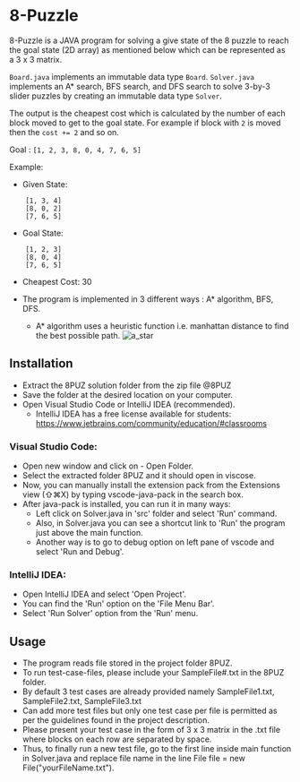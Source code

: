 # 8-Puzzle

8-Puzzle is a JAVA program for solving a give state of the 8 puzzle to reach the goal state (2D array) as mentioned below which can be represented as a 3 x 3 matrix. 

```Board.java```   implements an immutable data type ```Board```.
```Solver.java``` implements an A* search, BFS search, and DFS search to solve 3-by-3 slider puzzles by creating an immutable data type ```Solver```. 

The output is the cheapest cost which is calculated by the number of each block moved to get to the goal state. For example if block with ```2``` is moved then the ```cost += 2``` and so on.

Goal : ```[1, 2, 3, 8, 0, 4, 7, 6, 5]```

Example:
* Given State:  
``` 
    [1, 3, 4]
    [8, 0, 2]
    [7, 6, 5]
```
* Goal State: 
``` 
    [1, 2, 3]
    [8, 0, 4]
    [7, 6, 5]
```
* Cheapest Cost: 30

* The program is implemented in 3 different ways : A* algorithm, BFS, DFS.
    * A* algorithm uses a heuristic function i.e. manhattan distance to find the best possible path.
    ![a_star](https://www.cs.princeton.edu/courses/archive/fall16/cos226/assignments/8puzzle-game-tree.png)

## Installation

* Extract the 8PUZ solution folder from the zip file @8PUZ
* Save the folder at the desired location on your computer.
* Open Visual Studio Code or IntelliJ IDEA (recommended).
    * IntelliJ IDEA has a free license available for students: https://www.jetbrains.com/community/education/#classrooms

### Visual Studio Code:

* Open new window and click on - Open Folder.
* Select the extracted folder 8PUZ and it should open in viscose.
* Now, you can manually install the extension pack from the Extensions view (⇧⌘X) by typing vscode-java-pack in the search box.
* After java-pack is installed, you can run it in many ways:
    * Left click on Solver.java in 'src' folder and select 'Run' command.
    * Also, in Solver.java you can see a shortcut link to 'Run' the program just above the main function.
    * Another way is to go to debug option on left pane of vscode and select 'Run and Debug'.

### IntelliJ IDEA:

* Open IntelliJ IDEA and select 'Open Project'.
* You can find the 'Run' option on the 'File Menu Bar'.
* Select 'Run Solver' option from the 'Run' menu.

## Usage

* The program reads file stored in the project folder 8PUZ.
* To run test-case-files, please include your SampleFile#.txt in the 8PUZ folder.
* By default 3 test cases are already provided namely SampleFile1.txt, SampleFile2.txt, SampleFile3.txt
* Can add more test files but only one test case per file is permitted as per the guidelines found in the project description.
* Please present your test case in the form of 3 x 3 matrix in the .txt file where blocks on each row are separated by space.
* Thus, to finally run a new test file, go to the first line inside main function in Solver.java and replace file name in the line File file = new File("yourFileName.txt").

